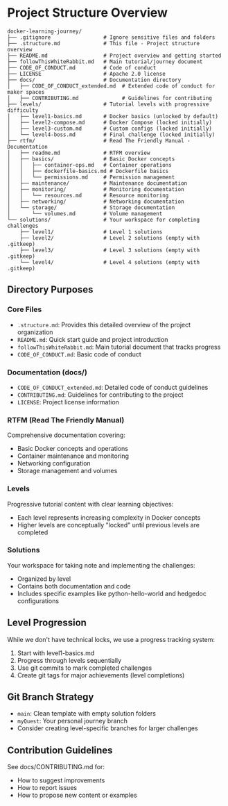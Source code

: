 # Project Structure Overview

```plaintext
docker-learning-journey/
├── .gitignore                 # Ignore sensitive files and folders
├── .structure.md              # This file - Project structure overview
├── README.md                  # Project overview and getting started
├── followThisWhiteRabbit.md   # Main tutorial/journey document
├── CODE_OF_CONDUCT.md         # Code of conduct
├── LICENSE                    # Apache 2.0 license
├── docs/                      # Documentation directory
│   ├── CODE_OF_CONDUCT_extended.md  # Extended code of conduct for maker spaces
│   ├── CONTRIBUTING.md              # Guidelines for contributing
├── levels/                    # Tutorial levels with progressive difficulty
│   ├── level1-basics.md       # Docker basics (unlocked by default)
│   ├── level2-compose.md      # Docker Compose (locked initially)
│   ├── level3-custom.md       # Custom configs (locked initially)
│   └── level4-boss.md         # Final challenge (locked initially)
├── rtfm/                      # Read The Friendly Manual - Documentation
│   ├── readme.md              # RTFM overview
│   ├── basics/                # Basic Docker concepts
│   │   ├── container-ops.md   # Container operations
│   │   ├── dockerfile-basics.md # Dockerfile basics
│   │   └── permissions.md     # Permission management
│   ├── maintenance/           # Maintenance documentation
│   ├── monitoring/            # Monitoring documentation
│   │   └── resources.md       # Resource monitoring
│   ├── networking/            # Networking documentation
│   └── storage/               # Storage documentation
│       └── volumes.md         # Volume management
└── solutions/                 # Your workspace for completing challenges
    ├── level1/                # Level 1 solutions
    ├── level2/                # Level 2 solutions (empty with .gitkeep)
    ├── level3/                # Level 3 solutions (empty with .gitkeep)
    └── level4/                # Level 4 solutions (empty with .gitkeep)
```

## Directory Purposes

### Core Files

- `.structure.md`: Provides this detailed overview of the project organization
- `README.md`: Quick start guide and project introduction
- `followThisWhiteRabbit.md`: Main tutorial document that tracks progress
- `CODE_OF_CONDUCT.md`: Basic code of conduct

### Documentation (docs/)

- `CODE_OF_CONDUCT_extended.md`: Detailed code of conduct guidelines
- `CONTRIBUTING.md`: Guidelines for contributing to the project
- `LICENSE`: Project license information

### RTFM (Read The Friendly Manual)

Comprehensive documentation covering:
- Basic Docker concepts and operations
- Container maintenance and monitoring
- Networking configuration
- Storage management and volumes

### Levels

Progressive tutorial content with clear learning objectives:
- Each level represents increasing complexity in Docker concepts
- Higher levels are conceptually "locked" until previous levels are completed

### Solutions

Your workspace for taking note and implementing the challenges:
- Organized by level
- Contains both documentation and code
- Includes specific examples like python-hello-world and hedgedoc configurations

## Level Progression

While we don't have technical locks, we use a progress tracking system:
1. Start with level1-basics.md
2. Progress through levels sequentially
3. Use git commits to mark completed challenges
4. Create git tags for major achievements (level completions)

## Git Branch Strategy

- `main`: Clean template with empty solution folders
- `myQuest`: Your personal journey branch
- Consider creating level-specific branches for larger challenges

## Contribution Guidelines

See docs/CONTRIBUTING.md for:
- How to suggest improvements
- How to report issues
- How to propose new content or examples
